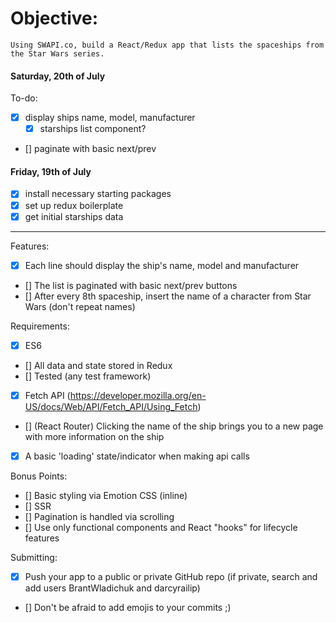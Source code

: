 # Objective:

    Using SWAPI.co, build a React/Redux app that lists the spaceships from the Star Wars series.

#### Saturday, 20th of July

To-do:

- [x] display ships name, model, manufacturer
  - [x] starships list component?
- [] paginate with basic next/prev

#### Friday, 19th of July

- [x] install necessary starting packages
- [x] set up redux boilerplate
- [x] get initial starships data

---

Features:

- [x] Each line should display the ship's name, model and manufacturer
- [] The list is paginated with basic next/prev buttons
- [] After every 8th spaceship, insert the name of a character from Star Wars (don't repeat names)

Requirements:

- [x] ES6
- [] All data and state stored in Redux
- [] Tested (any test framework)
- [x] Fetch API (https://developer.mozilla.org/en-US/docs/Web/API/Fetch_API/Using_Fetch)
- [] (React Router) Clicking the name of the ship brings you to a new page with more information on the ship
- [x] A basic 'loading' state/indicator when making api calls

Bonus Points:

- [] Basic styling via Emotion CSS (inline)
- [] SSR
- [] Pagination is handled via scrolling
- [] Use only functional components and React "hooks" for lifecycle features

Submitting:

- [x] Push your app to a public or private GitHub repo (if private, search and add users BrantWladichuk and darcyrailip)
- [] Don't be afraid to add emojis to your commits ;)
